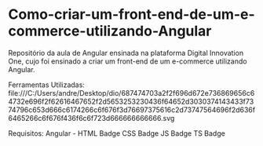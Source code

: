 # Como-criar-um-front-end-de-um-e-commerce-utilizando-Angular


Repositório da aula de Angular ensinada na plataforma Digital Innovation One, cujo foi ensinado a criar um front-end de um e-commerce utilizando Angular.


Ferramentas Utilizadas:
file:///C:/Users/andre/Desktop/dio/687474703a2f2f696d672e736869656c64732e696f2f62616467652f2d5653253230436f64652d3030374143433f7374796c653d666c6174266c6f676f3d76697375616c2d73747564696f2d636f6465266c6f676f436f6c6f723d666666666666.svg


Requisitos:
Angular - HTML Badge CSS Badge JS Badge TS Badge
